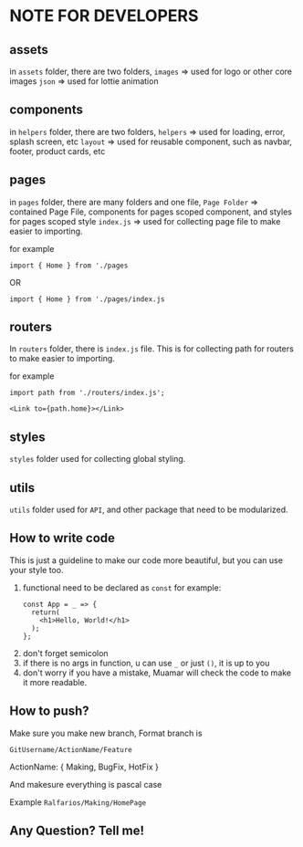 # NOTE FOR DEVELOPERS

## assets
in `assets` folder, there are two folders, 
  `images` => used for logo or other core images
  `json` => used for lottie animation

## components
in `helpers` folder, there are two folders,
  `helpers` => used for loading, error, splash screen, etc
  `layout` => used for reusable component, such as navbar, footer, product cards, etc

## pages
in `pages` folder, there are many folders and one file,
  `Page Folder` => contained Page File, components for pages scoped component, and styles for pages scoped style
  `index.js` => used for collecting page file to make easier to importing.

  for example

  `import { Home } from './pages`

  OR

  `import { Home } from './pages/index.js`

## routers
In `routers` folder, there is `index.js` file. This is for collecting path for routers to make easier to importing.

for example

`import path from './routers/index.js';`

`<Link to={path.home}></Link>`

## styles
`styles` folder used for collecting global styling.

## utils
`utils` folder used for `API`, and other package that need to be modularized.

## How to write code

This is just a guideline to make our code more beautiful, but you can use your style too.

1. functional need to be declared as `const`
    for example:
    ```
    const App = _ => {
      return(
        <h1>Hello, World!</h1>
      );
    };
    ```
2. don't forget semicolon
3. if there is no args in function, u can use `_` or just `()`, it is up to you
4. don't worry if you have a mistake, Muamar will check the code to make it more readable.

## How to push?

Make sure you make new branch, Format branch is

`GitUsername/ActionName/Feature`

ActionName: {
  Making,
  BugFix,
  HotFix
}

And makesure everything is pascal case

Example `Ralfarios/Making/HomePage`

## Any Question? Tell me!

